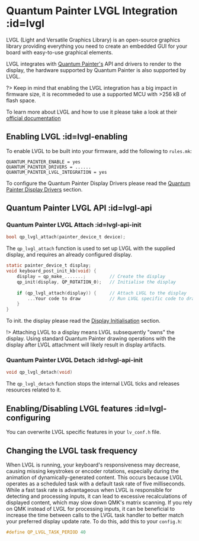 # Quantum Painter LVGL Integration :id=lvgl

LVGL (Light and Versatile Graphics Library) is an open-source graphics library providing everything you need to create an embedded GUI for your board with easy-to-use graphical elements.

LVGL integrates with [Quantum Painter's](quantum_painter.md) API and drivers to render to the display, the hardware supported by Quantum Painter is also supported by LVGL.

?> Keep in mind that enabling the LVGL integration has a big impact in firmware size, it is recommeded to use a supported MCU with >256 kB of flash space.

To learn more about LVGL and how to use it please take a look at their [official documentation](https://docs.lvgl.io/8.2/intro/)

## Enabling LVGL :id=lvgl-enabling
To enable LVGL to be built into your firmware, add the following to `rules.mk`:

```make
QUANTUM_PAINTER_ENABLE = yes
QUANTUM_PAINTER_DRIVERS = ......
QUANTUM_PAINTER_LVGL_INTEGRATION = yes
```
To configure the Quantum Painter Display Drivers please read the [Quantum Painter Display Drivers](quantum_painter.md#quantum-painter-drivers) section.

## Quantum Painter LVGL API :id=lvgl-api

### Quantum Painter LVGL Attach :id=lvgl-api-init

```c
bool qp_lvgl_attach(painter_device_t device);
```

The `qp_lvgl_attach` function is used to set up LVGL with the supplied display, and requires an already configured display.

```c
static painter_device_t display;
void keyboard_post_init_kb(void) {
    display = qp_make_.......;         // Create the display
    qp_init(display, QP_ROTATION_0);   // Initialise the display
    
    if (qp_lvgl_attach(display)) {     // Attach LVGL to the display
        ...Your code to draw           // Run LVGL specific code to draw
    }
}
```
To init. the display please read the [Display Initialisation](quantum_painter.md#quantum-painter-api-init) section.

!> Attaching LVGL to a display means LVGL subsequently "owns" the display. Using standard Quantum Painter drawing operations with the display after LVGL attachment will likely result in display artifacts.
### Quantum Painter LVGL Detach :id=lvgl-api-init

```c
void qp_lvgl_detach(void)
```

The `qp_lvgl_detach` function stops the internal LVGL ticks and releases resources related to it.

## Enabling/Disabling LVGL features :id=lvgl-configuring

You can overwrite LVGL specific features in your `lv_conf.h` file.

## Changing the LVGL task frequency

When LVGL is running, your keyboard's responsiveness may decrease, causing missing keystrokes or encoder rotations, especially during the animation of dynamically-generated content. This occurs because LVGL operates as a scheduled task with a default task rate of five milliseconds. While a fast task rate is advantageous when LVGL is responsible for detecting and processing inputs, it can lead to excessive recalculations of displayed content, which may slow down QMK's matrix scanning. If you rely on QMK instead of LVGL for processing inputs, it can be beneficial to increase the time between calls to the LVGL task handler to better match your preferred display update rate. To do this, add this to your `config.h`:

```c
#define QP_LVGL_TASK_PERIOD 40
```
